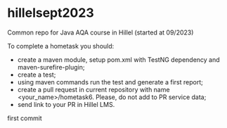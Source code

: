 # hillelsept2023
Common repo for Java AQA course in Hillel (started at 09/2023)

To complete a hometask you should:
- create a maven module, setup pom.xml with TestNG dependency and maven-surefire-plugin;
- create a test;
- using maven commands run the test and generate a first report;
- create a pull request in current repository with name <your_name>/hometask6. Please, do not add to PR service data;
- send link to your PR in Hillel LMS.




first commit